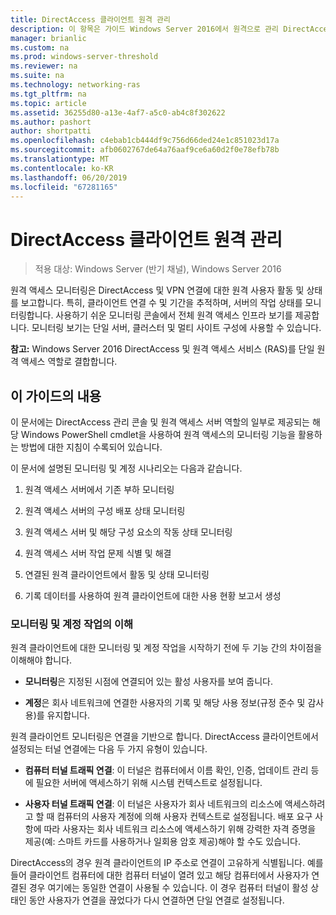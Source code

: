```yaml
---
title: DirectAccess 클라이언트 원격 관리
description: 이 항목은 가이드 Windows Server 2016에서 원격으로 관리 DirectAccess 클라이언트의 일부입니다.
manager: brianlic
ms.custom: na
ms.prod: windows-server-threshold
ms.reviewer: na
ms.suite: na
ms.technology: networking-ras
ms.tgt_pltfrm: na
ms.topic: article
ms.assetid: 36255d80-a13e-4af7-a5c0-ab4c8f302622
ms.author: pashort
author: shortpatti
ms.openlocfilehash: c4ebab1cb444df9c756d66ded24e1c851023d17a
ms.sourcegitcommit: afb0602767de64a76aaf9ce6a60d2f0e78efb78b
ms.translationtype: MT
ms.contentlocale: ko-KR
ms.lasthandoff: 06/20/2019
ms.locfileid: "67281165"
---
```

# <a name="manage-directaccess-clients-remotely"></a>DirectAccess 클라이언트 원격 관리

>적용 대상: Windows Server (반기 채널), Windows Server 2016

원격 액세스 모니터링은 DirectAccess 및 VPN 연결에 대한 원격 사용자 활동 및 상태를 보고합니다. 특히, 클라이언트 연결 수 및 기간을 추적하며, 서버의 작업 상태를 모니터링합니다. 사용하기 쉬운 모니터링 콘솔에서 전체 원격 액세스 인프라 보기를 제공합니다. 모니터링 보기는 단일 서버, 클러스터 및 멀티 사이트 구성에 사용할 수 있습니다.  
  
**참고:** Windows Server 2016 DirectAccess 및 원격 액세스 서비스 (RAS)를 단일 원격 액세스 역할로 결합합니다.  
  
## <a name="in-this-guide"></a>이 가이드의 내용  
이 문서에는 DirectAccess 관리 콘솔 및 원격 액세스 서버 역할의 일부로 제공되는 해당 Windows PowerShell cmdlet을 사용하여 원격 액세스의 모니터링 기능을 활용하는 방법에 대한 지침이 수록되어 있습니다.  
  
이 문서에 설명된 모니터링 및 계정 시나리오는 다음과 같습니다.  
  
1.  원격 액세스 서버에서 기존 부하 모니터링  
  
2.  원격 액세스 서버의 구성 배포 상태 모니터링  
  
3.  원격 액세스 서버 및 해당 구성 요소의 작동 상태 모니터링  
  
4.  원격 액세스 서버 작업 문제 식별 및 해결  
  
5.  연결된 원격 클라이언트에서 활동 및 상태 모니터링  
  
6.  기록 데이터를 사용하여 원격 클라이언트에 대한 사용 현황 보고서 생성  
  
### <a name="understand-monitoring-and-accounting"></a>모니터링 및 계정 작업의 이해  
원격 클라이언트에 대한 모니터링 및 계정 작업을 시작하기 전에 두 기능 간의 차이점을 이해해야 합니다.  
  
-   **모니터링**은 지정된 시점에 연결되어 있는 활성 사용자를 보여 줍니다.  
  
-   **계정**은 회사 네트워크에 연결한 사용자의 기록 및 해당 사용 정보(규정 준수 및 감사용)를 유지합니다.  
  
원격 클라이언트 모니터링은 연결을 기반으로 합니다. DirectAccess 클라이언트에서 설정되는 터널 연결에는 다음 두 가지 유형이 있습니다.  
  
-   **컴퓨터 터널 트래픽 연결**: 이 터널은 컴퓨터에서 이름 확인, 인증, 업데이트 관리 등에 필요한 서버에 액세스하기 위해 시스템 컨텍스트로 설정됩니다.  
  
-   **사용자 터널 트래픽 연결**: 이 터널은 사용자가 회사 네트워크의 리소스에 액세스하려고 할 때 컴퓨터의 사용자 계정에 의해 사용자 컨텍스트로 설정됩니다. 배포 요구 사항에 따라 사용자는 회사 네트워크 리소스에 액세스하기 위해 강력한 자격 증명을 제공(예: 스마트 카드를 사용하거나 일회용 암호 제공)해야 할 수도 있습니다.  
  
DirectAccess의 경우 원격 클라이언트의 IP 주소로 연결이 고유하게 식별됩니다. 예를 들어 클라이언트 컴퓨터에 대한 컴퓨터 터널이 열려 있고 해당 컴퓨터에서 사용자가 연결된 경우 여기에는 동일한 연결이 사용될 수 있습니다. 이 경우 컴퓨터 터널이 활성 상태인 동안 사용자가 연결을 끊었다가 다시 연결하면 단일 연결로 설정됩니다.  
  


